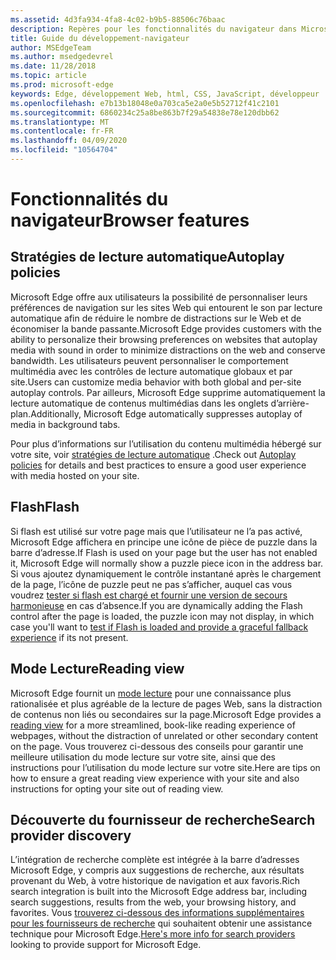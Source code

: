 ```yaml
---
ms.assetid: 4d3fa934-4fa8-4c02-b9b5-88506c76baac
description: Repères pour les fonctionnalités du navigateur dans Microsoft Edge.
title: Guide du développement-navigateur
author: MSEdgeTeam
ms.author: msedgedevrel
ms.date: 11/28/2018
ms.topic: article
ms.prod: microsoft-edge
keywords: Edge, développement Web, html, CSS, JavaScript, développeur
ms.openlocfilehash: e7b13b18048e0a703ca5e2a0e5b52712f41c2101
ms.sourcegitcommit: 6860234c25a8be863b7f29a54838e78e120dbb62
ms.translationtype: MT
ms.contentlocale: fr-FR
ms.lasthandoff: 04/09/2020
ms.locfileid: "10564704"
---
```

# <span data-ttu-id="2135c-104">Fonctionnalités du navigateur</span><span class="sxs-lookup"><span data-stu-id="2135c-104">Browser features</span></span>

## <span data-ttu-id="2135c-105">Stratégies de lecture automatique</span><span class="sxs-lookup"><span data-stu-id="2135c-105">Autoplay policies</span></span>

 <span data-ttu-id="2135c-106">Microsoft Edge offre aux utilisateurs la possibilité de personnaliser leurs préférences de navigation sur les sites Web qui entourent le son par lecture automatique afin de réduire le nombre de distractions sur le Web et de économiser la bande passante.</span><span class="sxs-lookup"><span data-stu-id="2135c-106">Microsoft Edge provides customers with the ability to personalize their browsing preferences on websites that autoplay media with sound in order to minimize distractions on the web and conserve bandwidth.</span></span> <span data-ttu-id="2135c-107">Les utilisateurs peuvent personnaliser le comportement multimédia avec les contrôles de lecture automatique globaux et par site.</span><span class="sxs-lookup"><span data-stu-id="2135c-107">Users can customize media behavior with both global and per-site autoplay controls.</span></span> <span data-ttu-id="2135c-108">Par ailleurs, Microsoft Edge supprime automatiquement la lecture automatique de contenus multimédias dans les onglets d’arrière-plan.</span><span class="sxs-lookup"><span data-stu-id="2135c-108">Additionally, Microsoft Edge automatically suppresses autoplay of media in background tabs.</span></span>

<span data-ttu-id="2135c-109">Pour plus d’informations sur l’utilisation du contenu multimédia hébergé sur votre site, voir [stratégies de lecture automatique](./browser-features/autoplay-policies.md) .</span><span class="sxs-lookup"><span data-stu-id="2135c-109">Check out [Autoplay policies](./browser-features/autoplay-policies.md) for details and best practices to ensure a good user experience with media hosted on your site.</span></span>

## <span data-ttu-id="2135c-110">Flash</span><span class="sxs-lookup"><span data-stu-id="2135c-110">Flash</span></span>
<span data-ttu-id="2135c-111">Si flash est utilisé sur votre page mais que l’utilisateur ne l’a pas activé, Microsoft Edge affichera en principe une icône de pièce de puzzle dans la barre d’adresse.</span><span class="sxs-lookup"><span data-stu-id="2135c-111">If Flash is used on your page but the user has not enabled it, Microsoft Edge will normally show a puzzle piece icon in the address bar.</span></span> <span data-ttu-id="2135c-112">Si vous ajoutez dynamiquement le contrôle instantané après le chargement de la page, l’icône de puzzle peut ne pas s’afficher, auquel cas vous voudrez [tester si flash est chargé et fournir une version de secours harmonieuse](./browser-features/flash.md) en cas d’absence.</span><span class="sxs-lookup"><span data-stu-id="2135c-112">If you are dynamically adding the Flash control after the page is loaded, the puzzle icon may not display, in which case you'll want to [test if Flash is loaded and provide a graceful fallback experience](./browser-features/flash.md) if its not present.</span></span>

## <span data-ttu-id="2135c-113">Mode Lecture</span><span class="sxs-lookup"><span data-stu-id="2135c-113">Reading view</span></span>
<span data-ttu-id="2135c-114">Microsoft Edge fournit un [mode lecture](./browser-features/reading-view.md) pour une connaissance plus rationalisée et plus agréable de la lecture de pages Web, sans la distraction de contenus non liés ou secondaires sur la page.</span><span class="sxs-lookup"><span data-stu-id="2135c-114">Microsoft Edge provides a [reading view](./browser-features/reading-view.md) for a more streamlined, book-like reading experience of webpages, without the distraction of unrelated or other secondary content on the page.</span></span> <span data-ttu-id="2135c-115">Vous trouverez ci-dessous des conseils pour garantir une meilleure utilisation du mode lecture sur votre site, ainsi que des instructions pour l’utilisation du mode lecture sur votre site.</span><span class="sxs-lookup"><span data-stu-id="2135c-115">Here are tips on how to ensure a great reading view experience with your site and also instructions for opting your site out of reading view.</span></span>

## <span data-ttu-id="2135c-116">Découverte du fournisseur de recherche</span><span class="sxs-lookup"><span data-stu-id="2135c-116">Search provider discovery</span></span>

<span data-ttu-id="2135c-117">L’intégration de recherche complète est intégrée à la barre d’adresses Microsoft Edge, y compris aux suggestions de recherche, aux résultats provenant du Web, à votre historique de navigation et aux favoris.</span><span class="sxs-lookup"><span data-stu-id="2135c-117">Rich search integration is built into the Microsoft Edge address bar, including search suggestions, results from the web, your browsing history, and favorites.</span></span> <span data-ttu-id="2135c-118">Vous [trouverez ci-dessous des informations supplémentaires pour les fournisseurs de recherche](./browser-features/search-provider-discovery.md) qui souhaitent obtenir une assistance technique pour Microsoft Edge.</span><span class="sxs-lookup"><span data-stu-id="2135c-118">[Here's more info for search providers](./browser-features/search-provider-discovery.md) looking to provide support for Microsoft Edge.</span></span>
